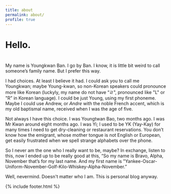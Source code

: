 ```yaml
---
title: about
permalink: about/
profile: true
---
```

# Hello.
#

My name is Youngkwan Ban. I go by Ban. I know, it is little bit weird to call someone’s family name. But I prefer this way. 

I had choices. At least I believe it had. I could ask you to call me Youngkwan; maybe Young-kwan, so non-Korean speakers could pronounce more like Korean (luckyly, my name do not have “ㄹ", pronounced like "L" or "R” in Korean language). I could be just Young, using my first phoneme. Maybe I could use Andrew, or _Andre_ with the noble French accent, which is my old baptismal name, received when I was the age of five.

Not always I have this choice. I was Youngtwan Bao, two months ago. I was Mr Kwan around eight months ago. I was Yi; I used to be YK (Yay-Kay) for many times I need to get dry-cleaning or restaurant reservations. You don’t know how the emigrant, whose mother tongue is not English or European, get easily frustrated when we spell strange alphabets over the phone.

So I never am the one who I really want to be, maybe? In exchange, listen to this, now I ended up to be really good at this, “So my name is Bravo, Alpha, November that’s for my last name. And my first name is "Yankee-Oscar-Uniform-November-Golf-Kilo-Whiskey-Alpha-November.” 

Well, nevermind. Doesn't matter who I am. This is personal blog anyway. 

{% include footer.html %}
